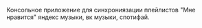 Консольное приложение для синхрониязации плейлистов "Мне нравится" яндекс музыки, вк музыки, спотифай.
